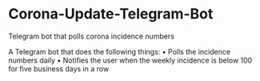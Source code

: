 # Corona-Update-Telegram-Bot
Telegram bot that polls corona incidence numbers

A Telegram bot that does the following things:
• Polls the incidence numbers daily
• Notifies the user when the weekly incidence is below 100 for five business days in a row
